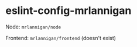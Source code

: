# eslint-config-mrlannigan

Node: `mrlannigan/node` 

Frontend: `mrlannigan/frontend` (doesn't exist)
